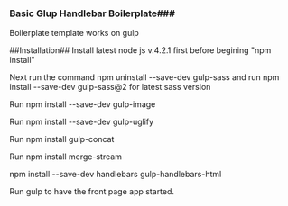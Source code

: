 ### Basic Glup Handlebar Boilerplate###

Boilerplate template works on gulp

##Installation##
Install latest node js v.4.2.1 first before begining "npm install"

Next run the command npm uninstall --save-dev gulp-sass and run npm install --save-dev gulp-sass@2 for latest sass version

Run npm install --save-dev gulp-image

Run npm install --save-dev gulp-uglify

Run npm install gulp-concat

Run npm install merge-stream

npm install --save-dev handlebars gulp-handlebars-html

Run gulp to have the front page app started.
